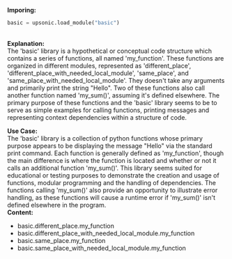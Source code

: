<b class="custom_code_highlight_green">Imporing:</b><br>
```python
basic = upsonic.load_module("basic")
```
<br><b class="custom_code_highlight_green">Explanation:</b><br>The 'basic' library is a hypothetical or conceptual code structure which contains a series of functions, all named 'my_function'. These functions are organized in different modules, represented as 'different_place', 'different_place_with_needed_local_module', 'same_place', and 'same_place_with_needed_local_module'. They doesn't take any arguments and primarily print the string "Hello". Two of these functions also call another function named 'my_sum()', assuming it's defined elsewhere. The primary purpose of these functions and the 'basic' library seems to be to serve as simple examples for calling functions, printing messages and representing context dependencies within a structure of code.

<b class="custom_code_highlight_green">Use Case:</b><br>The 'basic' library is a collection of python functions whose primary purpose appears to be displaying the message "Hello" via the standard print command. Each function is generally defined as 'my_function', though the main difference is where the function is located and whether or not it calls an additional function 'my_sum()'. This library seems suited for educational or testing purposes to demonstrate the creation and usage of functions, modular programming and the handling of dependencies. The functions calling 'my_sum()' also provide an opportunity to illustrate error handling, as these functions will cause a runtime error if 'my_sum()' isn't defined elsewhere in the program.
<br><b class="custom_code_highlight_green">Content:</b><br>
  - basic.different_place.my_function
  - basic.different_place_with_needed_local_module.my_function
  - basic.same_place.my_function
  - basic.same_place_with_needed_local_module.my_function
